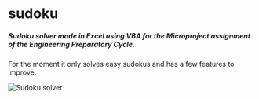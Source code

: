 # sudoku
##### Sudoku solver made in Excel using VBA for the Microproject assignment of the Engineering Preparatory Cycle.

For the moment it only solves easy sudokus and has a few features to improve.



![Sudoku solver](http://i.imgur.com/STTqV2X.png)

